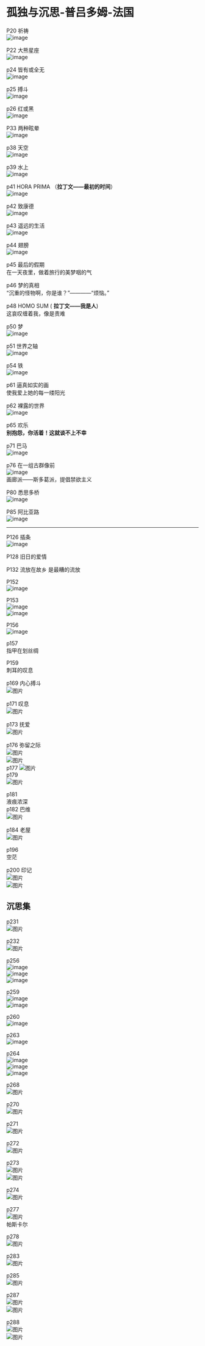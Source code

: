 # 孤独与沉思-普吕多姆-法国
P20  祈祷    
![image](https://user-images.githubusercontent.com/84896436/150068879-32bd5252-d211-40c5-9013-e1649b413b06.png)

P22  大熊星座    
![image](https://user-images.githubusercontent.com/84896436/150068974-9f6c82b7-e2a2-47c6-8ac4-b179a621063e.png)

p24  皆有或全无    
![image](https://user-images.githubusercontent.com/84896436/150069133-c29977c5-fb8e-4bc9-8a4d-1ee2410f059c.png)


p25  搏斗  
![image](https://user-images.githubusercontent.com/84896436/150086195-1b12e0bc-ff6b-42a6-95f7-cd2dff139780.png)

p26  红或黑  
![image](https://user-images.githubusercontent.com/84896436/150086355-af388205-db15-482a-bf74-8c2bebcad9ff.png)

P33 两种眩晕  
![image](https://user-images.githubusercontent.com/84896436/150086922-2bd0224b-b4e8-48e5-ad75-5795ada289a9.png)       

p38  天空  
![image](https://user-images.githubusercontent.com/84896436/150087387-c2c3d8a5-d281-479e-9238-0fe6486a41a9.png)

p39  水上  
![image](https://user-images.githubusercontent.com/84896436/150087509-10b0a731-6af5-42c9-b559-e0bebb33536e.png)

p41 HORA PRIMA （__拉丁文——最初的时间__）  
![image](https://user-images.githubusercontent.com/84896436/150087806-0ad14417-d8d3-4357-a067-aaeba83a231f.png)

p42  致康德  
![image](https://user-images.githubusercontent.com/84896436/150087882-14a65dc1-a453-4995-bb69-4ebad25dd668.png)

p43  遥远的生活   
![image](https://user-images.githubusercontent.com/84896436/150088074-e761d6e0-08e5-4137-8893-05f0db87d118.png)

p44  翅膀  
![image](https://user-images.githubusercontent.com/84896436/150088180-e32e2403-90d3-403e-801c-eb4370b128b3.png)

p45 最后的假期  
在一天夜里，做着旅行的美梦咽的气

p46 梦的真相  
“沉重的怪物啊，你是谁？”————“烦恼。”

p48 HOMO SUM ( __拉丁文——我是人__)  
这哀叹缠着我，像是责难 
 
p50 梦    
![image](https://user-images.githubusercontent.com/84896436/150088893-c2ff2ccf-e9fb-452a-8e76-fa3fc6f64f25.png)

p51 世界之轴  
![image](https://user-images.githubusercontent.com/84896436/150089120-817e939a-71d2-4c38-bfcd-fe8c7d5cfcc4.png)

p54 铁  
![image](https://user-images.githubusercontent.com/84896436/150089229-6440abc9-d82e-4dac-a6ca-35ab6df5250b.png)

p61 逼真如实的画    
使我爱上她的每一缕阳光

p62 裸露的世界  
![image](https://user-images.githubusercontent.com/84896436/150089498-212023f8-0af7-4648-a028-4e2a34b9c030.png)

p65  欢乐  
__别抱怨，你活着！这就谈不上不幸__  

p71  巴马  
![image](https://user-images.githubusercontent.com/84896436/150091190-91a5c081-25a1-4850-872b-4df3c175dc70.png)

p76 在一组古群像前  
![image](https://user-images.githubusercontent.com/84896436/150091371-c472c14f-1d35-4180-9f2b-96f49f219ebf.png)  
画廊派——斯多葛派，提倡禁欲主义   

P80 悉思多桥  
![image](https://user-images.githubusercontent.com/84896436/150091679-71e146e3-d2ef-4916-b93f-1cdf344299d5.png)

P85  阿比亚路  
![image](https://user-images.githubusercontent.com/84896436/150091784-6dac4bb5-cf9e-42fe-9ecf-29a4ea869f61.png)


***
P126 插条  
![image](https://user-images.githubusercontent.com/84896436/150096447-3f9271a9-409a-4fe5-b5a8-57f9c9a58514.png)

P128
旧日的爱情

P132
流放在故乡 是最糟的流放

P152  
![image](https://user-images.githubusercontent.com/84896436/150096085-e5119f05-4454-45ad-8fb2-3e62a47bc526.png)

P153    
![image](https://user-images.githubusercontent.com/84896436/150096128-29071b08-06a8-40c8-9bf2-dfb18c72c5ce.png)  
![image](https://user-images.githubusercontent.com/84896436/150096157-015320f2-568e-475a-965b-73f9bf1a790c.png)

P156  
![image](https://user-images.githubusercontent.com/84896436/150096186-8cf67cc4-eb49-41c8-b81d-e29322a2e75c.png)

p157  
指甲在划丝绸  

P159  
刺耳的叹息  

p169  内心搏斗  
![图片](https://user-images.githubusercontent.com/84896436/150108653-8ba4232c-2d7d-4492-8295-cc80a0efbcd3.png)

p171 叹息    
![图片](https://user-images.githubusercontent.com/84896436/150108566-1925d3a6-367f-4e37-a34d-d0cbdafa3bb9.png)

p173 抚爱  
![图片](https://user-images.githubusercontent.com/84896436/150109035-34e08c7c-6731-4144-b05e-2f271e3f3924.png)

p176 弥留之际  
![图片](https://user-images.githubusercontent.com/84896436/150109370-10b952bf-0957-4c98-84d1-2281b3793b87.png)    
![图片](https://user-images.githubusercontent.com/84896436/150109450-28771745-7f8f-4320-a4b2-06b6c9fbee68.png)  
p177
![图片](https://user-images.githubusercontent.com/84896436/150109583-aa8ee374-2015-4ae3-8ade-389f69cbccd5.png)  
p179  
![图片](https://user-images.githubusercontent.com/84896436/150109785-73e7966b-ca54-45cd-9384-95269e559411.png)  

p181  
液痕浓深  
p182 巴维    
![图片](https://user-images.githubusercontent.com/84896436/150110607-0e9a4431-6c23-4aab-8dc3-1498badf709d.png)

p184 老屋  
![图片](https://user-images.githubusercontent.com/84896436/150110768-076fd6e4-8350-43b3-80b4-6e819564a876.png)  

p196   
空茫  

p200 印记   
![图片](https://user-images.githubusercontent.com/84896436/150111889-a4cc1be0-baf4-4c37-819c-cc8de8361732.png)  
![图片](https://user-images.githubusercontent.com/84896436/150112031-a2dfd9ae-0ca5-49cb-bf59-b24109cdf038.png)


## 沉思集  
p231  
![图片](https://user-images.githubusercontent.com/84896436/150112647-8f126ec7-3802-4d0e-adbf-6fc9a7f1dfc8.png)

p232  
![图片](https://user-images.githubusercontent.com/84896436/150112772-16334fc9-053f-4da6-960e-d21dfc85f582.png)

p256  
![image](https://user-images.githubusercontent.com/84896436/150278716-c0b29f6d-b775-484d-8207-4071a5b28646.png)  
![image](https://user-images.githubusercontent.com/84896436/150279015-c648cc60-f354-4379-b7fc-24b464835c87.png)  
![image](https://user-images.githubusercontent.com/84896436/150279270-9bd53d38-d7e6-4d35-8484-95581121b806.png)  

p259  
![image](https://user-images.githubusercontent.com/84896436/150279579-fea72cd6-5263-43d0-9512-9ce6fb14355a.png)  
![image](https://user-images.githubusercontent.com/84896436/150279622-2b9d2c48-734e-425c-ae77-8bc6ebb098e7.png)

p260  
![image](https://user-images.githubusercontent.com/84896436/150280413-a84d031a-0212-434f-8890-8611a9fa6c99.png)

p263  
![image](https://user-images.githubusercontent.com/84896436/150281063-f20cb9f8-ffe7-4577-aa05-4f332d9dab71.png)

p264  
![image](https://user-images.githubusercontent.com/84896436/150281175-07640412-f917-43ea-af02-4f7e39b01fa3.png)  
![image](https://user-images.githubusercontent.com/84896436/150281243-8c983c89-f862-4124-b106-d966c1a943c6.png)  
![image](https://user-images.githubusercontent.com/84896436/150281282-7af4047f-1bf7-494a-a1d2-c5b0be432192.png)


p268  
![图片](https://user-images.githubusercontent.com/84896436/150630795-d4052249-65e0-44f3-a6ec-0bfe18b963fb.png)

p270  
![图片](https://user-images.githubusercontent.com/84896436/150630844-3e88f78a-140f-419f-b370-bc2108fefca1.png)

p271  
![图片](https://user-images.githubusercontent.com/84896436/150630880-a8273784-4115-43a4-89b3-b0a8735cafae.png)

p272  
![图片](https://user-images.githubusercontent.com/84896436/150630896-b6dbcf9b-ed2e-47d8-be67-9c245c704de1.png)

p273   
![图片](https://user-images.githubusercontent.com/84896436/150630915-1a51db32-9fb8-489d-a614-7d03f76b283e.png)  
![图片](https://user-images.githubusercontent.com/84896436/150630924-f3570bc5-a005-4d8a-b411-2c25b98c4571.png)

p274   
![图片](https://user-images.githubusercontent.com/84896436/150630935-468774e8-a191-4371-84f7-0945076b9eec.png)

p277  
![图片](https://user-images.githubusercontent.com/84896436/150632278-f270e1b4-7359-4102-a8f0-1b66398a7c57.png)  
帕斯卡尔  

p278  
![图片](https://user-images.githubusercontent.com/84896436/150632295-d61b7ab9-e2ca-47ff-be93-6cabf072c263.png)

p283  
![图片](https://user-images.githubusercontent.com/84896436/150632327-5d88a980-ee2e-4b3f-994f-b2f2f6b02c17.png)

p285  
![图片](https://user-images.githubusercontent.com/84896436/150632345-cf5a8bc8-d4f0-41c1-82fc-30fdfc241173.png)

p287  
![图片](https://user-images.githubusercontent.com/84896436/150632420-c069bace-e925-4404-a52a-e9c5b074fe03.png)  
![图片](https://user-images.githubusercontent.com/84896436/150632440-5928916e-68a6-4d16-828f-796576aa9066.png)  

p288  
![图片](https://user-images.githubusercontent.com/84896436/150632452-84caa744-17f3-49aa-a6d5-e612394745c5.png)  
![图片](https://user-images.githubusercontent.com/84896436/150632463-f53f6739-0541-440f-8328-2ff4f746fad7.png)  















